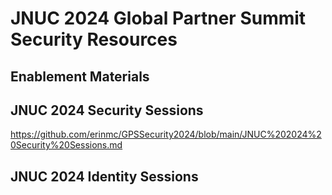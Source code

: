 # JNUC 2024 Global Partner Summit Security Resources

## Enablement Materials

## JNUC 2024 Security Sessions

https://github.com/erinmc/GPSSecurity2024/blob/main/JNUC%202024%20Security%20Sessions.md

## JNUC 2024 Identity Sessions
